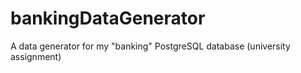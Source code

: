 # bankingDataGenerator
A data generator for my "banking" PostgreSQL database (university assignment)
